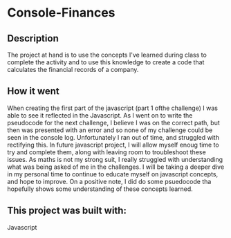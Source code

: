 # Console-Finances

## Description
The project at hand is to use the concepts I've learned during class to complete the activity and to use this knowledge to create a code that calculates the financial records of a company. 


## How it went
When creating the first part of the javascript (part 1 ofthe challenge) I was able to see it reflected in the Javascript. As I went on to write the pseudocode for the next challenge, I believe I was on the correct path, but then was presented with an error and so none of my challenge could be seen in the console log.
Unfortunately I ran out of time, and struggled with rectifying this. In future javascript project, I will allow myself enoug time to try and complete them, along with leaving room to troubleshoot these issues. As maths is not my strong suit, I really struggled with understanding what was being asked of me in the challenges. I will be taking a deeper dive in my personal time to continue to educate myself on javascript concepts, and hope to improve. On a positive note, I did do some psuedocode tha hopefully shows some understanding of these concepts learned. 
       

 ## This project was built with:
 Javascript


